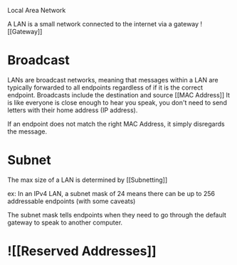 Local Area Network

A LAN is a small network connected to the internet via a gateway  ![[Gateway]]
# Broadcast
LANs are broadcast networks, meaning that messages within a LAN are typically forwarded to all endpoints regardless of if it is the correct endpoint. 
	Broadcasts include the destination and source [[MAC Address]]
	It is like everyone is close enough to hear you speak, you don't need to send letters with their home address (IP address).

If an endpoint does not match the right MAC Address, it simply disregards the message.

# Subnet
The max size of a LAN is determined by [[Subnetting]]

ex:
	In an IPv4 LAN, a subnet mask of 24 means there can be up to 256 addressable endpoints (with some caveats)

The subnet mask tells endpoints when they need to go through the default gateway to speak to another computer.

# ![[Reserved Addresses]]